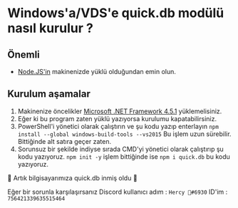 # Windows'a/VDS'e quick.db modülü nasıl kurulur ?

## Önemli
* [Node.JS'in](https://ay.link/nodeJS) makinenizde yüklü olduğundan emin olun.

## Kurulum aşamalar 

1) Makinenize öncelikler [Microsoft .NET Framework 4.5.1](https://ay.live/framew) yüklemelisiniz.
2) Eğer ki bu program zaten yüklü yazıyorsa kurulumu kapatabilirsiniz.
3) PowerShell'i yönetici olarak çalıştırın ve şu kodu yazıp enterlayın `npm install --global windows-build-tools --vs2015` Bu işlem uzun sürebilir. Bittiğinde alt satıra geçer zaten.
4) Sorunsuz bir şekilde indiyse sırada CMD'yi yönetici olarak çalıştırıp şu kodu yazıyoruz. `npm init -y` işlem bittiğinde ise `npm i quick.db` bu kodu yazıyoruz.

  🎉 Artık bilgisayarımıza quick.db inmiş oldu 🎉

Eğer bir sorunla karşılaşırsanız Discord kullanıcı adım : `Hercy 🍁#6930` ID'im : `756421339635515464`
